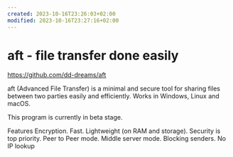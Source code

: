 ```yaml
---
created: 2023-10-16T23:26:03+02:00
modified: 2023-10-16T23:27:16+02:00
---
```


# aft - file transfer done easily

https://github.com/dd-dreams/aft

aft (Advanced File Transfer) is a minimal and secure tool for sharing files between two parties easily and efficiently. Works in Windows, Linux and macOS.

This program is currently in beta stage.

Features
Encryption.
Fast.
Lightweight (on RAM and storage).
Security is top priority.
Peer to Peer mode.
Middle server mode.
Blocking senders.
No IP lookup
